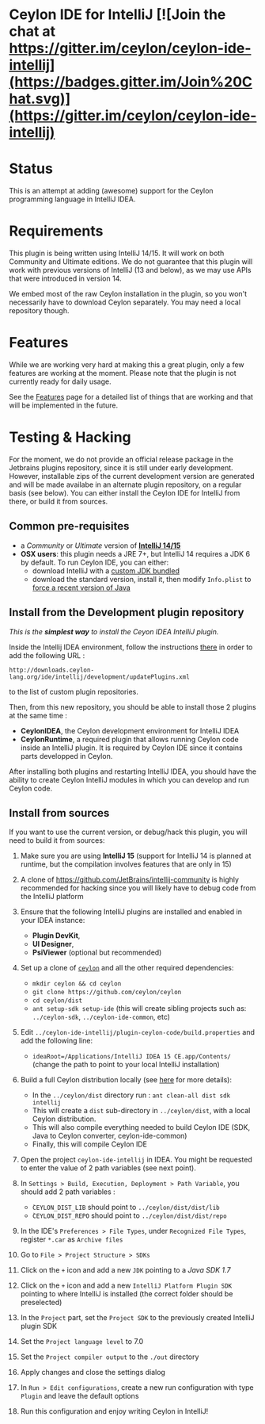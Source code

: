 Ceylon IDE for IntelliJ [![Join the chat at https://gitter.im/ceylon/ceylon-ide-intellij](https://badges.gitter.im/Join%20Chat.svg)](https://gitter.im/ceylon/ceylon-ide-intellij)
=======================
# Status

This is an attempt at adding (awesome) support for the Ceylon programming language in IntelliJ IDEA.

# Requirements

This plugin is being written using IntelliJ 14/15. It will work on both Community and Ultimate editions.
We do not guarantee that this plugin will work with previous versions of IntelliJ (13 and below), as we may use APIs that were introduced in version 14.

We embed most of the raw Ceylon installation in the plugin, so you won't necessarily have to download Ceylon separately. You may need a local repository though.

# Features

While we are working very hard at making this a great plugin, only a few features are working at the moment. Please note that the plugin is not currently ready for daily usage.

See the [Features](https://github.com/ceylon/ceylon-ide-intellij/wiki/Features) page for a detailed list of things that are working and that will be implemented in the future.

# Testing & Hacking

For the moment, we do not provide an official release package in the Jetbrains plugins repository, since it is still under early development.
However, installable zips of the current development version are generated and will be made availabe in an alternate plugin repository, on a regular basis (see below).
You can either install the Ceylon IDE for IntelliJ from there, or build it from sources.

## Common pre-requisites

- a _Community_ or _Ultimate_ version of **[IntelliJ 14/15](http://www.jetbrains.com/idea/download/)**
- **OSX users**: this plugin needs a JRE 7+, but IntelliJ 14 requires a JDK 6 by default. To run Ceylon IDE, you can either:
  - download IntelliJ with a [custom JDK bundled](https://confluence.jetbrains.com/display/IntelliJIDEA/Previous+IntelliJ+IDEA+Releases)
  - download the standard version, install it, then modify `Info.plist` to [force a recent version of Java](https://intellij-support.jetbrains.com/hc/en-us/articles/206827547-Selecting-the-JDK-version-the-IDE-will-run-under)

## Install from the Development plugin repository

_This is the **simplest way** to install the Ceyon IDEA IntelliJ plugin._ 

Inside the Intellij IDEA environment, follow the instructions [there](https://www.jetbrains.com/idea/help/managing-enterprise-plugin-repositories.html) in order to add the following URL :
```
http://downloads.ceylon-lang.org/ide/intellij/development/updatePlugins.xml
```
to the list of custom plugin repositories.

Then, from this new repository, you should be able to install those 2 plugins at the same time :
- **CeylonIDEA**, the Ceylon development environment for IntelliJ IDEA
- **CeylonRuntime**, a required plugin that allows running Ceylon code inside an IntelliJ plugin. It is required by Ceylon IDE since it contains parts developped in Ceylon. 

After installing both plugins and restarting IntelliJ IDEA, you should have the ability to create Ceylon IntelliJ modules in which you can develop and run Ceylon code.

## Install from sources 

If you want to use the current version, or debug/hack this plugin, you will need to build it from sources:

1. Make sure you are using **IntelliJ 15** (support for IntelliJ 14 is planned at runtime, but the compilation involves features that are only in 15)

2. A clone of https://github.com/JetBrains/intellij-community is highly recommended for hacking since you will likely have to debug code from the IntelliJ platform

3. Ensure that the following IntelliJ plugins are installed and enabled in your IDEA instance:
    - **Plugin DevKit**, 
    - **UI Designer**, 
    - **PsiViewer** (optional but recommended)

4. Set up a clone of [`ceylon`](http://github.com/ceylon/ceylon) and all the other required dependencies:
    - `mkdir ceylon && cd ceylon`
    - `git clone https://github.com/ceylon/ceylon`
    - `cd ceylon/dist`
    - `ant setup-sdk setup-ide` (this will create sibling projects such as: `../ceylon-sdk`, `../ceylon-ide-common`, etc)

5. Edit `../ceylon-ide-intellij/plugin-ceylon-code/build.properties` and add the following line:
    - `ideaRoot=/Applications/IntelliJ IDEA 15 CE.app/Contents/` (change the path to point to your local IntelliJ installation)

7. Build a full Ceylon distribution locally (see [here](https://github.com/ceylon/ceylon-dist/blob/master/README.md#building-the-distribution) for more details):
    - In the `../ceylon/dist` directory run : `ant clean-all dist sdk intellij`
    - This will create a `dist` sub-directory in `../ceylon/dist`, with a local Ceylon distribution.
    - This will also compile everything needed to build Ceylon IDE (SDK, Java to Ceylon converter, ceylon-ide-common)
    - Finally, this will compile Ceylon IDE

8. Open the project `ceylon-ide-intellij` in IDEA. You might be requested to enter the value of 2 path variables (see next point).

9. In `Settings > Build, Execution, Deployment > Path Variable`, you should add 2 path variables :
    - `̀CEYLON_DIST_LIB` should point to `../ceylon/dist/dist/lib`
    - `̀CEYLON_DIST_REPO` should point to `../ceylon/dist/dist/repo`

10. In the IDE's `Preferences > File Types`, under `Recognized File Types`, register `*.car` as `Archive files`

11. Go to `File > Project Structure > SDKs`

12. Click on the `+` icon and add a new `JDK` pointing to a *Java SDK 1.7*

13. Click on the `+` icon and add a new `IntelliJ Platform Plugin SDK` pointing to where IntelliJ is installed (the correct folder should be preselected)

14. In the `Project` part, set the `Project SDK` to the previously created IntelliJ plugin SDK

15. Set the `Project language level` to 7.0

16. Set the `Project compiler output` to the `./out` directory

17. Apply changes and close the settings dialog

18. In `Run > Edit configurations`, create a new run configuration with type `Plugin` and leave the default options

19. Run this configuration and enjoy writing Ceylon in IntelliJ!
